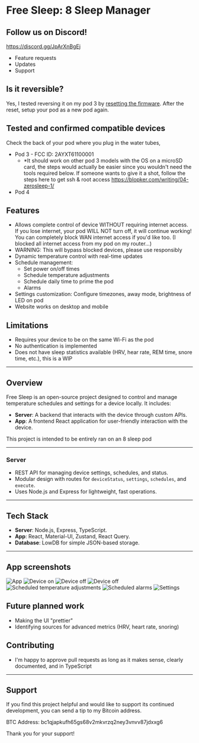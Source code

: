 # Free Sleep: 8 Sleep Manager

## Follow us on Discord!
https://discord.gg/JpArXnBgEj
- Feature requests
- Updates
- Support


## Is it reversible?
Yes, I tested reversing it on my pod 3 by  [resetting the firmware](docs/pod_3_teardown/6_firmware_reset.jpeg). After the reset, setup your pod as a new pod again.


## Tested and confirmed compatible devices
Check the back of your pod where you plug in the water tubes, 
- Pod 3 - FCC ID: 2AYXT61100001
  - *It should work on other pod 3 models with the OS on a microSD card, the steps would actually be easier since you wouldn't need the tools required below. If someone wants to give it a shot, follow the steps here to get ssh & root access https://blopker.com/writing/04-zerosleep-1/
- Pod 4


## Features
- Allows complete control of device WITHOUT requiring internet access. If you lose internet, your pod WILL NOT turn off, it will continue working! You can completely block WAN internet access if you'd like too. (I blocked all internet access from my pod on my router...)
- WARNING: This will bypass blocked devices, please use responsibly
- Dynamic temperature control with real-time updates
- Schedule management: 
  - Set power on/off times 
  - Schedule temperature adjustments
  - Schedule daily time to prime the pod
  - Alarms
- Settings customization: Configure timezones, away mode, brightness of LED on pod
- Website works on desktop and mobile

## Limitations
- Requires your device to be on the same Wi-Fi as the pod
- No authentication is implemented
- Does not have sleep statistics available (HRV, hear rate, REM time, snore time, etc.), this is a WIP

--- 

## Overview
Free Sleep is an open-source project designed to control and manage temperature schedules and settings for a device locally. It includes:
- **Server**: A backend that interacts with the device through custom APIs.
- **App**: A frontend React application for user-friendly interaction with the device.

This project is intended to be entirely ran on an 8 sleep pod

---

### **Server**
- REST API for managing device settings, schedules, and status.
- Modular design with routes for `deviceStatus`, `settings`, `schedules`, and `execute`.
- Uses Node.js and Express for lightweight, fast operations.

---

## Tech Stack
- **Server**: Node.js, Express, TypeScript.
- **App**: React, Material-UI, Zustand, React Query.
- **Database**: LowDB for simple JSON-based storage.

---

## App screenshots
![App](docs/app.gif)
![Device on](docs/on.png)
![Device off](docs/off.png)
![Device off](docs/water_notification.png)
![Scheduled temperature adjustments](docs/scheduled_temperatures.png)
![Scheduled alarms](docs/alarm_schedule.png)
![Settings](docs/settings.png)

## Future planned work
- Making the UI "prettier"
- Identifying sources for advanced metrics (HRV, heart rate, snoring)


## Contributing

- I'm happy to approve pull requests as long as it makes sense, clearly documented, and in TypeScript

---

## Support

If you find this project helpful and would like to support its continued development, you can send a tip to my Bitcoin address.   

BTC Address:
bc1qjapkufh65gs68v2mkvrzq2ney3vnvv87jdxxg6

Thank you for your support!
